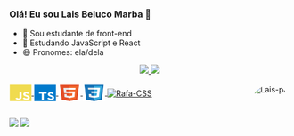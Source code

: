 ### Olá! Eu sou Lais Beluco Marba 👾

- 🔭 Sou estudante de front-end
- 🌱 Estudando JavaScript e React
- 😄 Pronomes: ela/dela

<div align="center">
  <a href="https://github.com/LaisBeluco">
  <img height="180em" src="https://github-readme-stats.vercel.app/api?username=LaisBeluco&show_icons=true&theme=dark&include_all_commits=true&count_private=true"/>
  <img height="180em" src="https://github-readme-stats.vercel.app/api/top-langs/?username=LaisBeluco&layout=compact&langs_count=7&theme=dark"/>
</div>
<div style="display: inline_block"><br>
 <img align="center" alt="Lais-Js" height="30" width="40" src="https://raw.githubusercontent.com/devicons/devicon/master/icons/javascript/javascript-plain.svg">
 <img align="center" alt="Lais-Ts" height="30" width="40" src="https://raw.githubusercontent.com/devicons/devicon/master/icons/typescript/typescript-plain.svg">
 <img align="center" alt="Lais-HTML" height="30" width="40" src="https://raw.githubusercontent.com/devicons/devicon/master/icons/html5/html5-original.svg">
 <img align="center" alt="Lais-CSS" height="30" width="40" src="https://raw.githubusercontent.com/devicons/devicon/master/icons/css3/css3-original.svg">
 <img align="center" alt="Rafa-CSS" height="30" width="40" src="https://cdn.jsdelivr.net/gh/devicons/devicon/icons/sass/sass-original.svg" />
 <img align="right" alt="Lais-pic" height="150" style="border-radius:50px;" src="https://picrew.me/shareImg/org/202208/338224_Du1cakuo.png">
 </div>
 
   ##
   
<div>
  <a href = "mailto:laisbelucom@gmail.com"><img src="https://img.shields.io/badge/-Gmail-%23333?style=for-the-badge&logo=gmail&logoColor=white" target="_blank"></a>
  <a href="https://www.linkedin.com/in/lais-beluco-marba-a0543a1bb/" target="_blank"><img src="https://img.shields.io/badge/-LinkedIn-%230077B5?style=for-the-badge&logo=linkedin&logoColor=white" target="_blank"></a> 
</div>
